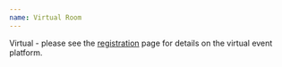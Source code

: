 ```yaml
---
name: Virtual Room
---
```


Virtual - please see the [registration](/registration) page for details on the virtual event platform.